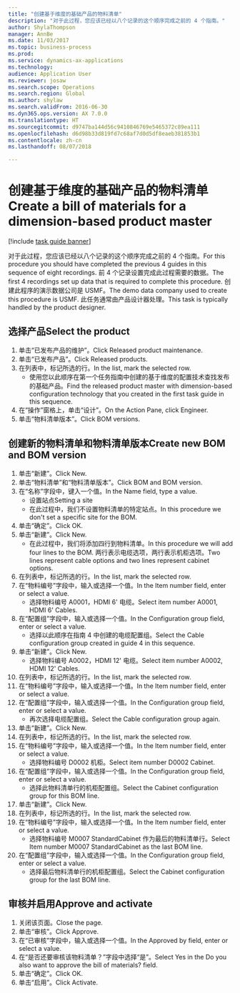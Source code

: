 ```yaml
--- 
title: "创建基于维度的基础产品的物料清单"
description: "对于此过程，您应该已经以八个记录的这个顺序完成之前的 4 个指南。"
author: ShylaThompson
manager: AnnBe
ms.date: 11/03/2017
ms.topic: business-process
ms.prod: 
ms.service: dynamics-ax-applications
ms.technology: 
audience: Application User
ms.reviewer: josaw
ms.search.scope: Operations
ms.search.region: Global
ms.author: shylaw
ms.search.validFrom: 2016-06-30
ms.dyn365.ops.version: AX 7.0.0
ms.translationtype: HT
ms.sourcegitcommit: d9747ba144d56c9410846769e5465372c89ea111
ms.openlocfilehash: d6d98b33d819fd7c68af7d0d5df8eaeb381853b1
ms.contentlocale: zh-cn
ms.lasthandoff: 08/07/2018

---
```

# <a name="create-a-bill-of-materials-for-a-dimension-based-product-master"></a><span data-ttu-id="f1eea-103">创建基于维度的基础产品的物料清单</span><span class="sxs-lookup"><span data-stu-id="f1eea-103">Create a bill of materials for a dimension-based product master</span></span>

[!include [task guide banner](../../includes/task-guide-banner.md)]

<span data-ttu-id="f1eea-104">对于此过程，您应该已经以八个记录的这个顺序完成之前的 4 个指南。</span><span class="sxs-lookup"><span data-stu-id="f1eea-104">For this procedure you should have completed the previous 4 guides in this sequence of eight recordings.</span></span> <span data-ttu-id="f1eea-105">前 4 个记录设置完成此过程需要的数据。</span><span class="sxs-lookup"><span data-stu-id="f1eea-105">The first 4 recordings set up data that is required to complete this procedure.</span></span> <span data-ttu-id="f1eea-106">创建此程序的演示数据公司是 USMF。</span><span class="sxs-lookup"><span data-stu-id="f1eea-106">The demo data company used to create this procedure is USMF.</span></span> <span data-ttu-id="f1eea-107">此任务通常由产品设计器处理。</span><span class="sxs-lookup"><span data-stu-id="f1eea-107">This task is typically handled by the product designer.</span></span>


## <a name="select-the-product"></a><span data-ttu-id="f1eea-108">选择产品</span><span class="sxs-lookup"><span data-stu-id="f1eea-108">Select the product</span></span>
1. <span data-ttu-id="f1eea-109">单击“已发布产品的维护”。</span><span class="sxs-lookup"><span data-stu-id="f1eea-109">Click Released product maintenance.</span></span>
2. <span data-ttu-id="f1eea-110">单击“已发布产品”。</span><span class="sxs-lookup"><span data-stu-id="f1eea-110">Click Released products.</span></span>
3. <span data-ttu-id="f1eea-111">在列表中，标记所选的行。</span><span class="sxs-lookup"><span data-stu-id="f1eea-111">In the list, mark the selected row.</span></span>
    * <span data-ttu-id="f1eea-112">使用您以此顺序在第一个任务指南中创建的基于维度的配置技术查找发布的基础产品。</span><span class="sxs-lookup"><span data-stu-id="f1eea-112">Find the released product master with dimension-based configuration technology that you created in the first task guide in this sequence.</span></span>  
4. <span data-ttu-id="f1eea-113">在“操作”窗格上，单击“设计”。</span><span class="sxs-lookup"><span data-stu-id="f1eea-113">On the Action Pane, click Engineer.</span></span>
5. <span data-ttu-id="f1eea-114">单击“物料清单版本”。</span><span class="sxs-lookup"><span data-stu-id="f1eea-114">Click BOM versions.</span></span>

## <a name="create-new-bom-and-bom-version"></a><span data-ttu-id="f1eea-115">创建新的物料清单和物料清单版本</span><span class="sxs-lookup"><span data-stu-id="f1eea-115">Create new BOM and BOM version</span></span>
1. <span data-ttu-id="f1eea-116">单击“新建”。</span><span class="sxs-lookup"><span data-stu-id="f1eea-116">Click New.</span></span>
2. <span data-ttu-id="f1eea-117">单击“物料清单”和“物料清单版本”。</span><span class="sxs-lookup"><span data-stu-id="f1eea-117">Click BOM and BOM version.</span></span>
3. <span data-ttu-id="f1eea-118">在“名称”字段中，键入一个值。</span><span class="sxs-lookup"><span data-stu-id="f1eea-118">In the Name field, type a value.</span></span>
    * <span data-ttu-id="f1eea-119">设置站点</span><span class="sxs-lookup"><span data-stu-id="f1eea-119">Setting a site</span></span>  
    * <span data-ttu-id="f1eea-120">在此过程中，我们不设置物料清单的特定站点。</span><span class="sxs-lookup"><span data-stu-id="f1eea-120">In this procedure we don't set a specific site for the BOM.</span></span>  
4. <span data-ttu-id="f1eea-121">单击“确定”。</span><span class="sxs-lookup"><span data-stu-id="f1eea-121">Click OK.</span></span>
5. <span data-ttu-id="f1eea-122">单击“新建”。</span><span class="sxs-lookup"><span data-stu-id="f1eea-122">Click New.</span></span>
    * <span data-ttu-id="f1eea-123">在此过程中，我们将添加四行到物料清单。</span><span class="sxs-lookup"><span data-stu-id="f1eea-123">In this procedure we will add four lines to the BOM.</span></span> <span data-ttu-id="f1eea-124">两行表示电缆选项，两行表示机柜选项。</span><span class="sxs-lookup"><span data-stu-id="f1eea-124">Two lines represent cable options and two lines represent cabinet options.</span></span>  
6. <span data-ttu-id="f1eea-125">在列表中，标记所选的行。</span><span class="sxs-lookup"><span data-stu-id="f1eea-125">In the list, mark the selected row.</span></span>
7. <span data-ttu-id="f1eea-126">在“物料编号”字段中，输入或选择一个值。</span><span class="sxs-lookup"><span data-stu-id="f1eea-126">In the Item number field, enter or select a value.</span></span>
    * <span data-ttu-id="f1eea-127">选择物料编号 A0001，HDMI 6' 电缆。</span><span class="sxs-lookup"><span data-stu-id="f1eea-127">Select item number A0001, HDMI 6' Cables.</span></span>  
8. <span data-ttu-id="f1eea-128">在“配置组”字段中，输入或选择一个值。</span><span class="sxs-lookup"><span data-stu-id="f1eea-128">In the Configuration group field, enter or select a value.</span></span>
    * <span data-ttu-id="f1eea-129">选择以此顺序在指南 4 中创建的电缆配置组。</span><span class="sxs-lookup"><span data-stu-id="f1eea-129">Select the Cable configuration group created in guide 4 in this sequence.</span></span>  
9. <span data-ttu-id="f1eea-130">单击“新建”。</span><span class="sxs-lookup"><span data-stu-id="f1eea-130">Click New.</span></span>
    * <span data-ttu-id="f1eea-131">选择物料编号 A0002，HDMI 12' 电缆。</span><span class="sxs-lookup"><span data-stu-id="f1eea-131">Select item number A0002, HDMI 12' Cables.</span></span>  
10. <span data-ttu-id="f1eea-132">在列表中，标记所选的行。</span><span class="sxs-lookup"><span data-stu-id="f1eea-132">In the list, mark the selected row.</span></span>
11. <span data-ttu-id="f1eea-133">在“物料编号”字段中，输入或选择一个值。</span><span class="sxs-lookup"><span data-stu-id="f1eea-133">In the Item number field, enter or select a value.</span></span>
12. <span data-ttu-id="f1eea-134">在“配置组”字段中，输入或选择一个值。</span><span class="sxs-lookup"><span data-stu-id="f1eea-134">In the Configuration group field, enter or select a value.</span></span>
    * <span data-ttu-id="f1eea-135">再次选择电缆配置组。</span><span class="sxs-lookup"><span data-stu-id="f1eea-135">Select the Cable configuration group again.</span></span>  
13. <span data-ttu-id="f1eea-136">单击“新建”。</span><span class="sxs-lookup"><span data-stu-id="f1eea-136">Click New.</span></span>
14. <span data-ttu-id="f1eea-137">在列表中，标记所选的行。</span><span class="sxs-lookup"><span data-stu-id="f1eea-137">In the list, mark the selected row.</span></span>
15. <span data-ttu-id="f1eea-138">在“物料编号”字段中，输入或选择一个值。</span><span class="sxs-lookup"><span data-stu-id="f1eea-138">In the Item number field, enter or select a value.</span></span>
    * <span data-ttu-id="f1eea-139">选择物料编号 D0002 机柜。</span><span class="sxs-lookup"><span data-stu-id="f1eea-139">Select item number D0002 Cabinet.</span></span>  
16. <span data-ttu-id="f1eea-140">在“配置组”字段中，输入或选择一个值。</span><span class="sxs-lookup"><span data-stu-id="f1eea-140">In the Configuration group field, enter or select a value.</span></span>
    * <span data-ttu-id="f1eea-141">选择此物料清单行的机柜配置组。</span><span class="sxs-lookup"><span data-stu-id="f1eea-141">Select the Cabinet configuration group for this BOM line.</span></span>  
17. <span data-ttu-id="f1eea-142">单击“新建”。</span><span class="sxs-lookup"><span data-stu-id="f1eea-142">Click New.</span></span>
18. <span data-ttu-id="f1eea-143">在列表中，标记所选的行。</span><span class="sxs-lookup"><span data-stu-id="f1eea-143">In the list, mark the selected row.</span></span>
19. <span data-ttu-id="f1eea-144">在“物料编号”字段中，输入或选择一个值。</span><span class="sxs-lookup"><span data-stu-id="f1eea-144">In the Item number field, enter or select a value.</span></span>
    * <span data-ttu-id="f1eea-145">选择物料编号 M0007 StandardCabinet 作为最后的物料清单行。</span><span class="sxs-lookup"><span data-stu-id="f1eea-145">Select Item number M0007 StandardCabinet as the last BOM line.</span></span>  
20. <span data-ttu-id="f1eea-146">在“配置组”字段中，输入或选择一个值。</span><span class="sxs-lookup"><span data-stu-id="f1eea-146">In the Configuration group field, enter or select a value.</span></span>
    * <span data-ttu-id="f1eea-147">选择最后物料清单行的机柜配置组。</span><span class="sxs-lookup"><span data-stu-id="f1eea-147">Select the Cabinet configuration group for the last BOM line.</span></span>  

## <a name="approve-and-activate"></a><span data-ttu-id="f1eea-148">审核并启用</span><span class="sxs-lookup"><span data-stu-id="f1eea-148">Approve and activate</span></span>
1. <span data-ttu-id="f1eea-149">关闭该页面。</span><span class="sxs-lookup"><span data-stu-id="f1eea-149">Close the page.</span></span>
2. <span data-ttu-id="f1eea-150">单击“审核”。</span><span class="sxs-lookup"><span data-stu-id="f1eea-150">Click Approve.</span></span>
3. <span data-ttu-id="f1eea-151">在“已审核”字段中，输入或选择一个值。</span><span class="sxs-lookup"><span data-stu-id="f1eea-151">In the Approved by field, enter or select a value.</span></span>
4. <span data-ttu-id="f1eea-152">在“是否还要审核该物料清单？”字段中选择“是”。</span><span class="sxs-lookup"><span data-stu-id="f1eea-152">Select Yes in the Do you also want to approve the bill of materials? field.</span></span>
5. <span data-ttu-id="f1eea-153">单击“确定”。</span><span class="sxs-lookup"><span data-stu-id="f1eea-153">Click OK.</span></span>
6. <span data-ttu-id="f1eea-154">单击“启用”。</span><span class="sxs-lookup"><span data-stu-id="f1eea-154">Click Activate.</span></span>


